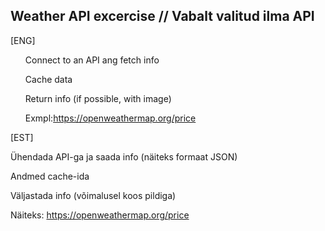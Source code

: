 
## Weather API excercise // Vabalt valitud ilma API

[ENG]

<ul>Connect to an API ang fetch info

Cache data

Return info (if possible, with image)

Exmpl:https://openweathermap.org/price
</ul>


[EST]

Ühendada API-ga ja saada info (näiteks formaat JSON)

Andmed cache-ida

Väljastada info (võimalusel koos pildiga)

Näiteks: https://openweathermap.org/price

